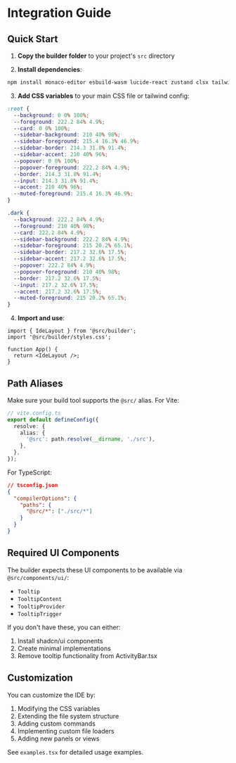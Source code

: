 # Integration Guide

## Quick Start

1. **Copy the builder folder** to your project's `src` directory

2. **Install dependencies**:
```bash
npm install monaco-editor esbuild-wasm lucide-react zustand clsx tailwind-merge
```

3. **Add CSS variables** to your main CSS file or tailwind config:
```css
:root {
  --background: 0 0% 100%;
  --foreground: 222.2 84% 4.9%;
  --card: 0 0% 100%;
  --sidebar-background: 210 40% 98%;
  --sidebar-foreground: 215.4 16.3% 46.9%;
  --sidebar-border: 214.3 31.8% 91.4%;
  --sidebar-accent: 210 40% 96%;
  --popover: 0 0% 100%;
  --popover-foreground: 222.2 84% 4.9%;
  --border: 214.3 31.8% 91.4%;
  --input: 214.3 31.8% 91.4%;
  --accent: 210 40% 96%;
  --muted-foreground: 215.4 16.3% 46.9%;
}

.dark {
  --background: 222.2 84% 4.9%;
  --foreground: 210 40% 98%;
  --card: 222.2 84% 4.9%;
  --sidebar-background: 222.2 84% 4.9%;
  --sidebar-foreground: 215 20.2% 65.1%;
  --sidebar-border: 217.2 32.6% 17.5%;
  --sidebar-accent: 217.2 32.6% 17.5%;
  --popover: 222.2 84% 4.9%;
  --popover-foreground: 210 40% 98%;
  --border: 217.2 32.6% 17.5%;
  --input: 217.2 32.6% 17.5%;
  --accent: 217.2 32.6% 17.5%;
  --muted-foreground: 215 20.2% 65.1%;
}
```

4. **Import and use**:
```tsx
import { IdeLayout } from '@src/builder';
import '@src/builder/styles.css';

function App() {
  return <IdeLayout />;
}
```

## Path Aliases

Make sure your build tool supports the `@src/` alias. For Vite:

```ts
// vite.config.ts
export default defineConfig({
  resolve: {
    alias: {
      '@src': path.resolve(__dirname, './src'),
    },
  },
});
```

For TypeScript:
```json
// tsconfig.json
{
  "compilerOptions": {
    "paths": {
      "@src/*": ["./src/*"]
    }
  }
}
```

## Required UI Components

The builder expects these UI components to be available via `@src/components/ui/`:
- `Tooltip`
- `TooltipContent`
- `TooltipProvider`
- `TooltipTrigger`

If you don't have these, you can either:
1. Install shadcn/ui components
2. Create minimal implementations
3. Remove tooltip functionality from ActivityBar.tsx

## Customization

You can customize the IDE by:
1. Modifying the CSS variables
2. Extending the file system structure
3. Adding custom commands
4. Implementing custom file loaders
5. Adding new panels or views

See `examples.tsx` for detailed usage examples.

